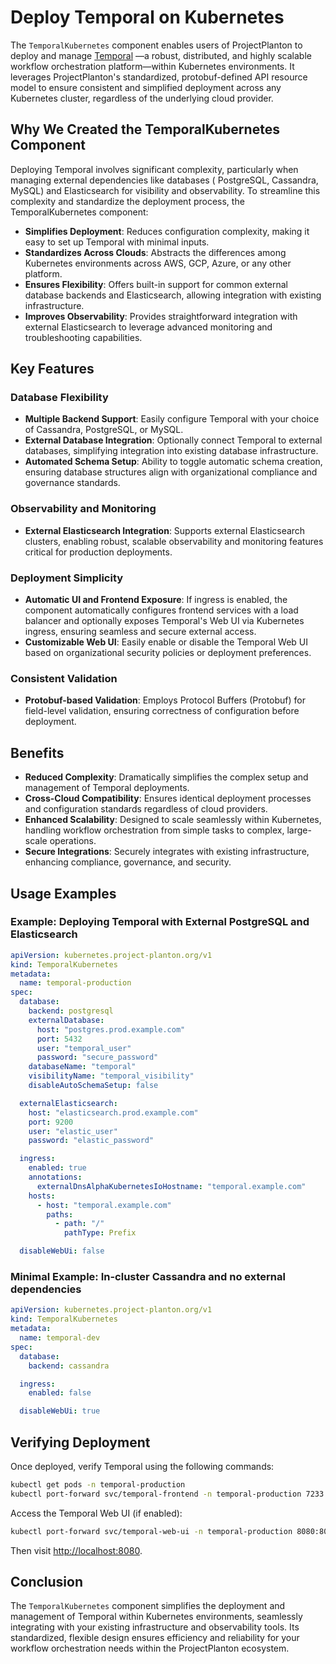 # Deploy Temporal on Kubernetes

The `TemporalKubernetes` component enables users of ProjectPlanton to deploy and manage [Temporal](https://temporal.io/)
—a robust, distributed, and highly scalable workflow orchestration platform—within Kubernetes environments. It leverages
ProjectPlanton's standardized, protobuf-defined API resource model to ensure consistent and simplified deployment across
any Kubernetes cluster, regardless of the underlying cloud provider.

## Why We Created the TemporalKubernetes Component

Deploying Temporal involves significant complexity, particularly when managing external dependencies like databases (
PostgreSQL, Cassandra, MySQL) and Elasticsearch for visibility and observability. To streamline this complexity and
standardize the deployment process, the TemporalKubernetes component:

- **Simplifies Deployment**: Reduces configuration complexity, making it easy to set up Temporal with minimal inputs.
- **Standardizes Across Clouds**: Abstracts the differences among Kubernetes environments across AWS, GCP, Azure, or any
  other platform.
- **Ensures Flexibility**: Offers built-in support for common external database backends and Elasticsearch, allowing
  integration with existing infrastructure.
- **Improves Observability**: Provides straightforward integration with external Elasticsearch to leverage advanced
  monitoring and troubleshooting capabilities.

## Key Features

### Database Flexibility

- **Multiple Backend Support**: Easily configure Temporal with your choice of Cassandra, PostgreSQL, or MySQL.
- **External Database Integration**: Optionally connect Temporal to external databases, simplifying integration into
  existing database infrastructure.
- **Automated Schema Setup**: Ability to toggle automatic schema creation, ensuring database structures align with
  organizational compliance and governance standards.

### Observability and Monitoring

- **External Elasticsearch Integration**: Supports external Elasticsearch clusters, enabling robust, scalable
  observability and monitoring features critical for production deployments.

### Deployment Simplicity

- **Automatic UI and Frontend Exposure**: If ingress is enabled, the component automatically configures frontend
  services with a load balancer and optionally exposes Temporal's Web UI via Kubernetes ingress, ensuring seamless and
  secure external access.
- **Customizable Web UI**: Easily enable or disable the Temporal Web UI based on organizational security policies or
  deployment preferences.

### Consistent Validation

- **Protobuf-based Validation**: Employs Protocol Buffers (Protobuf) for field-level validation, ensuring correctness of
  configuration before deployment.

## Benefits

- **Reduced Complexity**: Dramatically simplifies the complex setup and management of Temporal deployments.
- **Cross-Cloud Compatibility**: Ensures identical deployment processes and configuration standards regardless of cloud
  providers.
- **Enhanced Scalability**: Designed to scale seamlessly within Kubernetes, handling workflow orchestration from simple
  tasks to complex, large-scale operations.
- **Secure Integrations**: Securely integrates with existing infrastructure, enhancing compliance, governance, and
  security.

## Usage Examples

### Example: Deploying Temporal with External PostgreSQL and Elasticsearch

```yaml
apiVersion: kubernetes.project-planton.org/v1
kind: TemporalKubernetes
metadata:
  name: temporal-production
spec:
  database:
    backend: postgresql
    externalDatabase:
      host: "postgres.prod.example.com"
      port: 5432
      user: "temporal_user"
      password: "secure_password"
    databaseName: "temporal"
    visibilityName: "temporal_visibility"
    disableAutoSchemaSetup: false

  externalElasticsearch:
    host: "elasticsearch.prod.example.com"
    port: 9200
    user: "elastic_user"
    password: "elastic_password"

  ingress:
    enabled: true
    annotations:
      externalDnsAlphaKubernetesIoHostname: "temporal.example.com"
    hosts:
      - host: "temporal.example.com"
        paths:
          - path: "/"
            pathType: Prefix

  disableWebUi: false
```

### Minimal Example: In-cluster Cassandra and no external dependencies

```yaml
apiVersion: kubernetes.project-planton.org/v1
kind: TemporalKubernetes
metadata:
  name: temporal-dev
spec:
  database:
    backend: cassandra

  ingress:
    enabled: false

  disableWebUi: true
```

## Verifying Deployment

Once deployed, verify Temporal using the following commands:

```bash
kubectl get pods -n temporal-production
kubectl port-forward svc/temporal-frontend -n temporal-production 7233:7233
```

Access the Temporal Web UI (if enabled):

```bash
kubectl port-forward svc/temporal-web-ui -n temporal-production 8080:8080
```

Then visit [http://localhost:8080](http://localhost:8080).

## Conclusion

The `TemporalKubernetes` component simplifies the deployment and management of Temporal within Kubernetes environments,
seamlessly integrating with your existing infrastructure and observability tools. Its standardized, flexible design
ensures efficiency and reliability for your workflow orchestration needs within the ProjectPlanton ecosystem.
